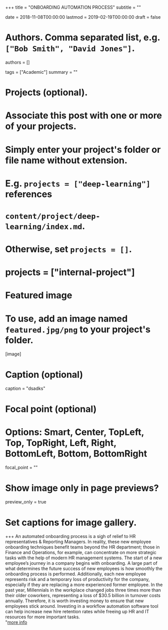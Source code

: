 +++
title = "ONBOARDING AUTOMATION PROCESS"
subtitle = ""

date = 2018-11-08T00:00:00
lastmod = 2019-02-19T00:00:00
draft = false

# Authors. Comma separated list, e.g. `["Bob Smith", "David Jones"]`.
authors = []

tags = ["Academic"]
summary = ""

# Projects (optional).
#   Associate this post with one or more of your projects.
#   Simply enter your project's folder or file name without extension.
#   E.g. `projects = ["deep-learning"]` references 
#   `content/project/deep-learning/index.md`.
#   Otherwise, set `projects = []`.
# projects = ["internal-project"]

# Featured image
# To use, add an image named `featured.jpg/png` to your project's folder. 
[image]
  # Caption (optional)
  caption = "dsadks"

  # Focal point (optional)
  # Options: Smart, Center, TopLeft, Top, TopRight, Left, Right, BottomLeft, Bottom, BottomRight
  focal_point = ""

  # Show image only in page previews?
  preview_only = true

# Set captions for image gallery.

+++
An automated onboarding process is a sigh of relief to HR representatives & Reporting Managers. In reality, these new employee onboarding techniques benefit teams beyond the HR department; those in Finance and Operations, for example, can concentrate on more strategic tasks with the help of modern HR management systems.
The start of a new employee’s journey in a company begins with onboarding. A large part of what determines the future success of new employees is how smoothly the onboarding process is performed. Additionally, each new employee represents risk and a temporary loss of productivity for the company, especially if they are replacing a more experienced former employee. In the past year, Millennials in the workplace changed jobs three times more than their older coworkers, representing a loss of $30.5 billion in turnover costs annually. Therefore, it is worth investing money to ensure that new employees stick around.
Investing in a workflow automation software tool can help increase new hire retention rates while freeing up HR and IT resources for more important tasks.	
"<a href = "https://www.theverge.com/2019/7/17/20697540/boston-dynamics-robots-commercial-real-world-business-spot-on-sale">more info</a>


